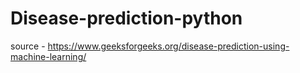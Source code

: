 # Disease-prediction-python

source - https://www.geeksforgeeks.org/disease-prediction-using-machine-learning/